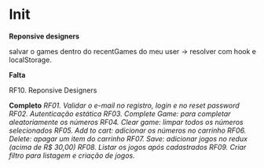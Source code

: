 # Init

**Reponsive designers**

salvar o games dentro do recentGames do meu user -> resolver com hook e localStorage.

**Falta**

RF10. Reponsive Designers

**Completo**
_RF01. Validar o e-mail no registro, login e no reset password_
_RF02. Autenticação estática_
_RF03. Complete Game: para completar aleatoriamente os números_
_RF04. Clear game: limpar todos os números selecionados_
_RF05. Add to cart: adicionar os números no carrinho_
_RF06. Delete: apagar um item do carrinho_
_RF07. Save: adicionar jogos no redux (acima de R$ 30,00)_
_RF08. Listar os jogos após cadastrados_
_RF09. Criar filtro para listagem e criação de jogos._
